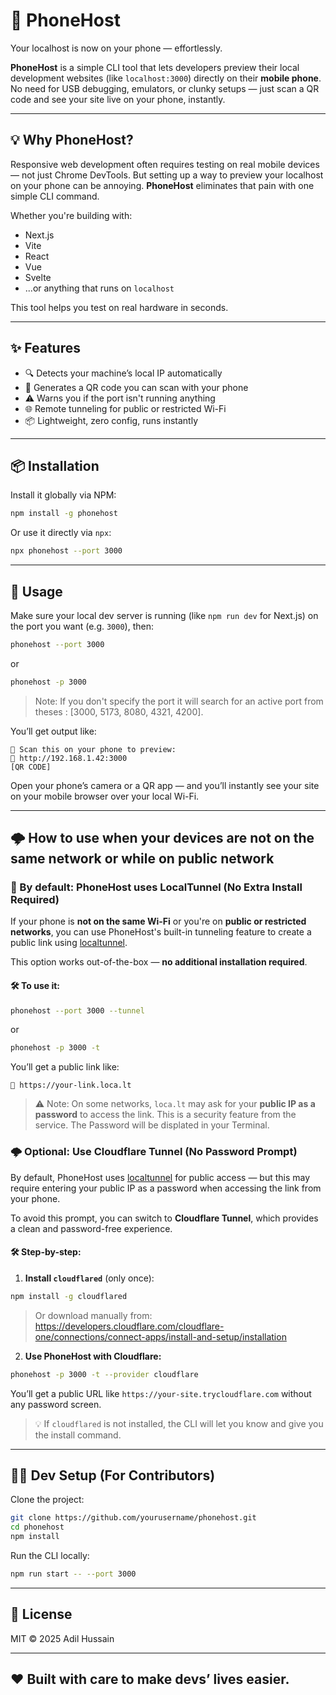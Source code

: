 # 📱 PhoneHost

Your localhost is now on your phone — effortlessly.

**PhoneHost** is a simple CLI tool that lets developers preview their local development websites (like `localhost:3000`) directly on their **mobile phone**. No need for USB debugging, emulators, or clunky setups — just scan a QR code and see your site live on your phone, instantly.

---

## 💡 Why PhoneHost?

Responsive web development often requires testing on real mobile devices — not just Chrome DevTools. But setting up a way to preview your localhost on your phone can be annoying. **PhoneHost** eliminates that pain with one simple CLI command.

Whether you're building with:
- Next.js
- Vite
- React
- Vue
- Svelte
- ...or anything that runs on `localhost`

This tool helps you test on real hardware in seconds.

---

## ✨ Features

- 🔍 Detects your machine’s local IP automatically
- 📱 Generates a QR code you can scan with your phone
- ⚠️ Warns you if the port isn't running anything
- 🌐 Remote tunneling for public or restricted Wi-Fi
- 📦 Lightweight, zero config, runs instantly

---

## 📦 Installation

Install it globally via NPM:

```bash
npm install -g phonehost
```

Or use it directly via `npx`:

```bash
npx phonehost --port 3000
```

---

## 🚀 Usage

Make sure your local dev server is running (like `npm run dev` for Next.js) on the port you want (e.g. `3000`), then:

```bash
phonehost --port 3000
```
or
```bash
phonehost -p 3000
```

> Note: If you don't specify the port it will search for an active port from theses : [3000, 5173, 8080, 4321, 4200].

You’ll get output like:

```
📱 Scan this on your phone to preview:
🔗 http://192.168.1.42:3000
[QR CODE]
```

Open your phone’s camera or a QR app — and you’ll instantly see your site on your mobile browser over your local Wi-Fi.

---
## 🌩️ How to use when your devices are not on the same network or while on public network

### 🔌 By default: PhoneHost uses LocalTunnel (No Extra Install Required)

If your phone is **not on the same Wi-Fi** or you're on **public or restricted networks**, you can use PhoneHost's built-in tunneling feature to create a public link using [localtunnel](https://theboroer.github.io/localtunnel-www/).

This option works out-of-the-box — **no additional installation required**.

#### 🛠️ To use it:

```bash
phonehost --port 3000 --tunnel
```
or
```bash
phonehost -p 3000 -t
```

You’ll get a public link like:

```
🔗 https://your-link.loca.lt
```

> ⚠️ Note: On some networks, `loca.lt` may ask for your **public IP as a password** to access the link. This is a security feature from the service. The Password will be displated in your Terminal.

### 🌩️ Optional: Use Cloudflare Tunnel (No Password Prompt)

By default, PhoneHost uses [localtunnel](https://theboroer.github.io/localtunnel-www/) for public access — but this may require entering your public IP as a password when accessing the link from your phone.

To avoid this prompt, you can switch to **Cloudflare Tunnel**, which provides a clean and password-free experience.

#### 🛠️ Step-by-step:

1. **Install `cloudflared`** (only once):

```bash
npm install -g cloudflared
```

> Or download manually from: https://developers.cloudflare.com/cloudflare-one/connections/connect-apps/install-and-setup/installation

2. **Use PhoneHost with Cloudflare:**

```bash
phonehost -p 3000 -t --provider cloudflare
```

You’ll get a public URL like `https://your-site.trycloudflare.com` without any password screen.

> 💡 If `cloudflared` is not installed, the CLI will let you know and give you the install command.

---

## 🧑‍💻 Dev Setup (For Contributors)

Clone the project:

```bash
git clone https://github.com/yourusername/phonehost.git
cd phonehost
npm install
```

Run the CLI locally:

```bash
npm run start -- --port 3000
```

---

## 📜 License

MIT © 2025 Adil Hussain

---

## ❤️ Built with care to make devs’ lives easier.

